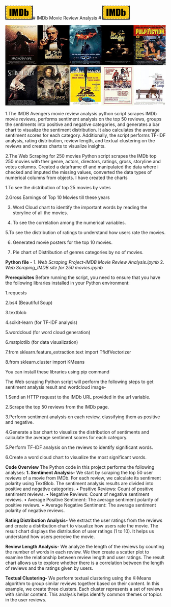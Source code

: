![Alt text](image.png)# IMDb Movie Review Analysis # ![Alt text](image.png)

![Alt text](movie_poster_collage.jpg)

1.The IMDB Avengers movie review analysis python script scrapes IMDb movie reviews, performs sentiment analysis on the top 50 reviews, groups the sentiments into positive and negative categories, and generates a bar chart to visualize the sentiment distribution. It also calculates the average sentiment scores for each category. Additionally, the script performs TF-IDF analysis, rating distribution, review length, and textual clustering on the reviews and creates charts to visualize insights.

2.The Web Scraping for 250 movies Python script scrapes the IMDb top 250 movies with ther genre, actors, directors, ratings, gross, storyline and votes columns. Created a dataframe df and manipulated the data where i checked and imputed the missing values, converted the data types of numerical columns from objects. 
I have created the charts 

1.To see the distribution of top 25 movies by votes

2.Gross Earnings of Top 10 Movies till these years

3. Word Cloud chart to identify the important words by reading the storyline of all the movies.

4. To see the correlation among the numerical variables.

5.To see the distribution of ratings to understand how users rate the movies.

6. Generated movie posters for the top 10 movies.

7. Pie chart of Distribution of genres categories by no of movies.


**Python file** - 1. *Web Scraping Project-IMDB Movie Review Analysis.ipynb*
                  2. *Web Scraping_IMDB site for 250 movies.ipynb*

**Prerequisites**
Before running the script, you need to ensure that you have the following libraries installed in your Python environment:

1.requests

2.bs4 (Beautiful Soup)

3.textblob

4.scikit-learn (for TF-IDF analysis)

5.wordcloud (for word cloud generation)

6.matplotlib (for data visualization)

7.from sklearn.feature_extraction.text import TfidfVectorizer

8.from sklearn.cluster import KMeans

You can install these libraries using pip command

The Web scraping Python script will perform the following steps to get sentiment analysis result and wordcloud image-

1.Send an HTTP request to the IMDb URL provided in the url variable.

2.Scrape the top 50 reviews from the IMDb page.

3.Perform sentiment analysis on each review, classifying them as positive and negative.

4.Generate a bar chart to visualize the distribution of sentiments and calculate the average sentiment scores for each category.

5.Perform TF-IDF analysis on the reviews to identify significant words.

6.Create a word cloud chart to visualize the most significant words.

**Code Overview**
The Python code in this project performs the following analyses:
**1. Sentiment Analysis-**
We start by scraping the top 50 user reviews of a movie from IMDb. For each review, we calculate its sentiment polarity using TextBlob. The sentiment analysis results are divided into positive and negative categories.
•	Positive Reviews: Count of positive sentiment reviews.
•	Negative Reviews: Count of negative sentiment reviews.
•	Average Positive Sentiment: The average sentiment polarity of positive reviews.
•	Average Negative Sentiment: The average sentiment polarity of negative reviews.

**Rating Distribution Analysis-**
We extract the user ratings from the reviews and create a distribution chart to visualize how users rate the movie.
The result chart displays the distribution of user ratings (1 to 10). It helps us understand how users perceive the movie.

**Review Length Analysis-**
We analyze the length of the reviews by counting the number of words in each review. We then create a scatter plot to examine the relationship between review length and user ratings.
The result chart allows us to explore whether there is a correlation between the length of reviews and the ratings given by users.

**Textual Clustering-**
We perform textual clustering using the K-Means algorithm to group similar reviews together based on their content. In this example, we create three clusters. Each cluster represents a set of reviews with similar content.
This analysis helps identify common themes or topics in the user reviews.
